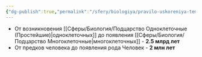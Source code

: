 ```yaml
---
{"dg-publish":true,"permalink":"/sfery/biologiya/pravilo-uskoreniya-tempov-evolyuczii/","tags":["Эволюция"]}
---
```


- От возникновения [[Сферы/Биология/Подцарство Одноклеточные (Простейшие)\|одноклеточных]] до появления [[Сферы/Биология/Подцарство Многоклеточные\|многоклеточных]] - **2.5 млрд лет** 
- От предков человека до появления рода Человек - **2 млн лет** 